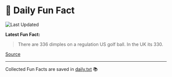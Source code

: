 # 🌟 Daily Fun Fact

![Last Updated](https://img.shields.io/badge/Last_Updated-2025_10_18-blue?style=flat-square)

**Latest Fun Fact:**

> There are 336 dimples on a regulation US golf ball. In the UK its 330.

[Source](https://www.djtech.net/humor/shorty_useless_facts.htm)

---

Collected Fun Facts are saved in [daily.txt](daily.txt) 📚
